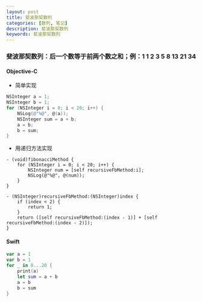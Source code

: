 ```yaml
---
layout: post
title: 斐波那契数列
categories: [数列, 笔记]
description: 斐波那契数列
keywords: 斐波那契数列
---
```


### 斐波那契数列：后一个数等于前两个数之和；例：1 1 2 3 5 8 13 21 34

#### Objective-C

- 简单实现
```Objective-C
NSInteger a = 1;
NSInteger b = 1;
for (NSInteger i = 0; i < 20; i++) {
    NSLog(@"%@", @(a));
    NSInteger sum = a + b;
    a = b;
    b = sum;
}
```  
- 用递归方法实现

```
- (void)fibonacciMethod {
    for (NSInteger i = 0; i < 20; i++) {
        NSInteger num = [self recursiveFbMethod:i];
        NSLog(@"%@", @(num));
    }
}

- (NSInteger)recursiveFbMethod:(NSInteger)index {
    if (index < 2) {
        return 1;
    }
    return ([self recursiveFbMethod:(index - 1)] + [self recursiveFbMethod:(index - 2)]);
}

```

#### Swift

```Swift
var a = 1
var b = 1
for _ in 0...20 {
    print(a)
    let sum = a + b
    a = b
    b = sum
}
```
